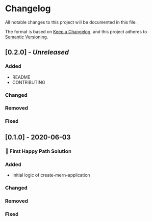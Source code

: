# Changelog

All notable changes to this project will be documented in this file.

The format is based on [Keep a Changelog](https://keepachangelog.com/en/1.0.0/),
and this project adheres to [Semantic Versioning](https://semver.org/spec/v2.0.0.html).

## [0.2.0] - _Unreleased_

### Added

- README
- CONTRIBUTING

### Changed

### Removed

### Fixed

## [0.1.0] - 2020-06-03

### 🚀 First Happy Path Solution

### Added

- Initial logic of create-mern-application

### Changed

### Removed

### Fixed
